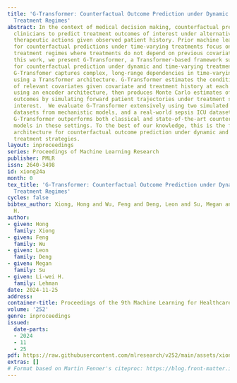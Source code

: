 ```yaml
---
title: 'G-Transformer: Counterfactual Outcome Prediction under Dynamic and Time-varying
  Treatment Regimes'
abstract: In the context of medical decision making, counterfactual prediction enables
  clinicians to predict treatment outcomes of interest under alternative courses of
  therapeutic actions given observed patient history. Prior machine learning approaches
  for counterfactual predictions under time-varying treatments focus on static time-varying
  treatment regimes where treatments do not depend on previous covariate history.  In
  this work, we present G-Transformer, a Transformer-based framework supporting g-computation
  for counterfactual prediction under dynamic and time-varying treatment strategies.
  G-Transfomer captures complex, long-range dependencies in time-varying covariates
  using a Transformer architecture. G-Transformer estimates the conditional distribution
  of relevant covariates given covariate and treatment history at each time point
  using an encoder architecture, then produces Monte Carlo estimates of counterfactual
  outcomes by simulating forward patient trajectories under treatment strategies of
  interest.  We evaluate G-Transformer extensively using two simulated longitudinal
  datasets from mechanistic models, and a real-world sepsis ICU dataset from MIMIC-IV.
  G-Transformer outperforms both classical and state-of-the-art counterfactual prediction
  models in these settings. To the best of our knowledge, this is the first Transformer-based
  architecture for counterfactual outcome prediction under dynamic and time-varying
  treatment strategies.
layout: inproceedings
series: Proceedings of Machine Learning Research
publisher: PMLR
issn: 2640-3498
id: xiong24a
month: 0
tex_title: 'G-Transformer: Counterfactual Outcome Prediction under Dynamic and Time-varying
  Treatment Regimes'
cycles: false
bibtex_author: Xiong, Hong and Wu, Feng and Deng, Leon and Su, Megan and Lehman, Li-wei
  H.
author:
- given: Hong
  family: Xiong
- given: Feng
  family: Wu
- given: Leon
  family: Deng
- given: Megan
  family: Su
- given: Li-wei H.
  family: Lehman
date: 2024-11-25
address:
container-title: Proceedings of the 9th Machine Learning for Healthcare Conference
volume: '252'
genre: inproceedings
issued:
  date-parts:
  - 2024
  - 11
  - 25
pdf: https://raw.githubusercontent.com/mlresearch/v252/main/assets/xiong24a/xiong24a.pdf
extras: []
# Format based on Martin Fenner's citeproc: https://blog.front-matter.io/posts/citeproc-yaml-for-bibliographies/
---
```

